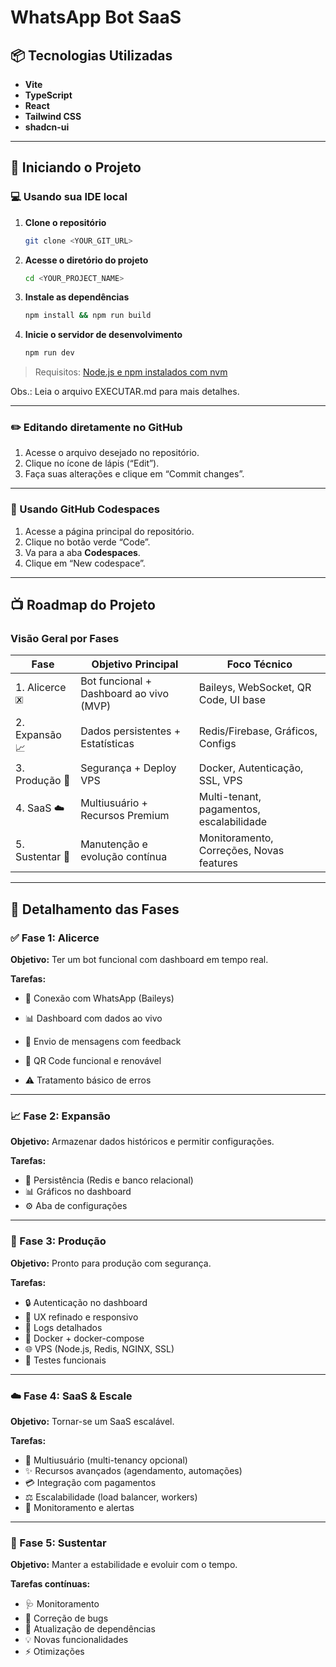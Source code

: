 # WhatsApp Bot SaaS

## 📦 Tecnologias Utilizadas

* **Vite**
* **TypeScript**
* **React**
* **Tailwind CSS**
* **shadcn-ui**

---

## 🚀 Iniciando o Projeto

### 💻 Usando sua IDE local

1. **Clone o repositório**

   ```bash
   git clone <YOUR_GIT_URL>
   ```

2. **Acesse o diretório do projeto**

   ```bash
   cd <YOUR_PROJECT_NAME>
   ```

3. **Instale as dependências**

   ```bash
   npm install && npm run build
   ```

4. **Inicie o servidor de desenvolvimento**

   ```bash
   npm run dev
   ```

> Requisitos: [Node.js e npm instalados com nvm](https://github.com/nvm-sh/nvm#installing-and-updating)

Obs.: Leia o arquivo EXECUTAR.md para mais detalhes.

---

### ✏️ Editando diretamente no GitHub

1. Acesse o arquivo desejado no repositório.
2. Clique no ícone de lápis (“Edit”).
3. Faça suas alterações e clique em “Commit changes”.

---

### 🧪 Usando GitHub Codespaces

1. Acesse a página principal do repositório.
2. Clique no botão verde “Code”.
3. Va para a aba **Codespaces**.
4. Clique em “New codespace”.

---

## 📺 Roadmap do Projeto

### Visão Geral por Fases

| Fase            | Objetivo Principal                      | Foco Técnico                             |
| --------------- | --------------------------------------- | ---------------------------------------- |
| 1. Alicerce 🗷️ | Bot funcional + Dashboard ao vivo (MVP) | Baileys, WebSocket, QR Code, UI base     |
| 2. Expansão 📈  | Dados persistentes + Estatísticas       | Redis/Firebase, Gráficos, Configs      |
| 3. Produção 🚀  | Segurança + Deploy VPS                  | Docker, Autenticação, SSL, VPS           |
| 4. SaaS ☁️      | Multiusuário + Recursos Premium         | Multi-tenant, pagamentos, escalabilidade |
| 5. Sustentar 🌱 | Manutenção e evolução contínua          | Monitoramento, Correções, Novas features |

---

## 📌 Detalhamento das Fases

### ✅ Fase 1: Alicerce

**Objetivo:** Ter um bot funcional com dashboard em tempo real.

**Tarefas:**

* 🤖 Conexão com WhatsApp (Baileys)  

* 📊 Dashboard com dados ao vivo  

* 💬 Envio de mensagens com feedback

* 📱 QR Code funcional e renovável

* ⚠️ Tratamento básico de erros

---

### 📈 Fase 2: Expansão

**Objetivo:** Armazenar dados históricos e permitir configurações.

**Tarefas:**

* 💾 Persistência (Redis e banco relacional)
* 📊 Gráficos no dashboard
* ⚙️ Aba de configurações

---

### 🚀 Fase 3: Produção

**Objetivo:** Pronto para produção com segurança.

**Tarefas:**

* 🔒 Autenticação no dashboard
* 🎨 UX refinado e responsivo
* 💠 Logs detalhados
* 🐳 Docker + docker-compose
* 🌐 VPS (Node.js, Redis, NGINX, SSL)
* 🧪 Testes funcionais

---

### ☁️ Fase 4: SaaS & Escale

**Objetivo:** Tornar-se um SaaS escalável.

**Tarefas:**

* 👥 Multiusuário (multi-tenancy opcional)
* ✨ Recursos avançados (agendamento, automações)
* 💳 Integração com pagamentos
* ⚖️ Escalabilidade (load balancer, workers)
* 📡 Monitoramento e alertas

---

### 🌱 Fase 5: Sustentar

**Objetivo:** Manter a estabilidade e evoluir com o tempo.

**Tarefas contínuas:**

* 🩺 Monitoramento
* 🐛 Correção de bugs
* 🔄 Atualização de dependências
* 💡 Novas funcionalidades
* ⚡ Otimizações
